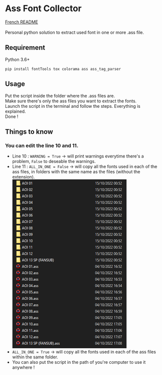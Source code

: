 # Ass Font Collector

[French README](https://github.com/Hqndler/AssFontCollector/blob/main/README.fr.md)<br><br>
Personal python solution to extract used font in one or more .ass file.

## Requirement 

Python 3.6+ 
```
pip install fontTools tox colorama ass ass_tag_parser
```

## Usage

Put the script inside the folder where the .ass files are.<br>
Make sure there's only the ass files you want to extract the fonts.<br>
Launch the script in the terminal and follow the steps. Everything is explained.<br>
Done !

## Things to know

### You can edit the line 10 and 11.<br>
- Line 10 : `WARNING = True` -> will print warnings everytime there's a problem, `False` to deseable the warnings.<br>
- Line 11 : `ALL_IN_ONE = False` -> will copy all the fonts used in each of the ass files, in folders with the same name as the files (without the extension).<br>
![Proof](https://github.com/Hqndler/AssFontCollector/blob/main/Output%20proof%20for%20ALL_IN_ONE%20False.png)<br>
- `ALL_IN_ONE = True` -> will copy all the fonts used in each of the ass files within the same folder.<br>
- You can also put the script in the path of you're computer to use it anywhere !

<!-- ### Recommended -->
<!-- Put the script in the path to use it anywhere -->

<!-- ## Known Issue -->
<!-- Fonts collection (.ttc) with languages other than English as the default language can cause problems. <br>-->
<!-- For example a ttc whose first font name is written in Japanese (can be seen in the font preview or in aegisub) will not be recognized by the script. -->
<!-- There is definitely a processing order but I don't understand it at the moment. <br>-->
<!-- Don't worry a message will be displayed if there is any problem during processing.-->
